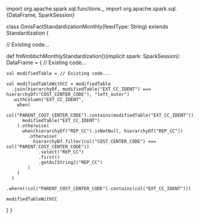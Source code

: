 import org.apache.spark.sql.functions._
import org.apache.spark.sql.{DataFrame, SparkSession}

class GmisFactStandardizationMonthly(feedType: String) extends Standardization {

  // Existing code...

  def fnWmbbchMonthlyStandardization()(implicit spark: SparkSession): DataFrame = {
    // Existing code...

    val modifiedTable = // Existing code...

    val modifiedTableWithCC = modifiedTable
      .join(hierarchyDf, modifiedTable("EXT_CC_IDENT") === hierarchyDf("COST_CENTER_CODE"), "left_outer")
      .withColumn("EXT_CC_IDENT",
        when(
          col("PARENT_COST_CENTER_CODE").contains(modifiedTable("EXT_CC_IDENT")),
          modifiedTable("EXT_CC_IDENT")
        ).otherwise(
          when(hierarchyDf("REP_CC").isNotNull, hierarchyDf("REP_CC"))
            .otherwise(
              hierarchyDf.filter(col("COST_CENTER_CODE") === col("PARENT_COST_CENTER_CODE"))
                .select("REP_CC")
                .first()
                .getAs[String]("REP_CC")
            )
        )
      )
      .where(!col("PARENT_COST_CENTER_CODE").contains(col("EXT_CC_IDENT")))

    modifiedTableWithCC
  }
}
